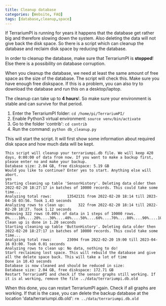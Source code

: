 ```yaml
---
title: Cleanup database
categories: [Website, FAQ]
tags: [database,cleanup,space]
---
```

If TerrariumPI is running for years it happens that the database get rather big and therefore slowing down the system. Also deleting the data will not give back the disk space. So there is a script which can cleanup the database and reclaim disk space by reducing the database.

In order to cleanup the database, make sure that TerrariumPI is **stopped**! Else there is a possibility on database corruption.

When you cleanup the database, we need at least the same amount of free space as the size of the database. The script will check this. Make sure you have enough free diskspace. If this is a problem, you can also try to download the database and run this on a desktop/laptop.

The cleanup can take up to **4 hours**!. So make sure your environment is stable and can survive for that period.

1. Enter the TerrariumPI folder: `cd /home/pi/TerrariumPI/`
2. Enable Python3 virtual environment: `source venv/bin/activate`
3. Go to the folder 'contrib': `cd contrib`
4. Run the command: `python db_cleanup.py`

This will start the script. It will first show some information about required disk space and how much data will be kept.

```console
This script will cleanup your terrariumpi.db file. We will keep 420 days, 0:00:00 of data from now. If you want to make a backup first, please enter no and make your backup.
Database size: 2.04 GB, free diskspace: 5.19 GB
Would you like to continue? Enter yes to start. Anything else will abort.
yes
Starting cleaning up table 'SensorHistory'. Deleting data older then 2022-02-20 18:27:17 in batches of 10000 records. This could take some time...
Analyzing total rows:       13542131 from 2022-02-20 18:14 till 2023-04-16 03:56. Took 1.43 seconds
Analyzing rows to clean up:      322 from 2022-02-20 18:14 till 2022-02-20 18:27. Took 1.12 seconds
Removing 322 rows (0.00%) of data in 1 steps of 10000 rows.
0%....10%....20%....30%....40%....50%....60%....70%....80%....90%....100%
Clean up is done in 1.20 seconds
Starting cleaning up table 'ButtonHistory'. Deleting data older then 2022-02-20 18:27:17 in batches of 10000 records. This could take some time...
Analyzing total rows:       23094 from 2022-02-20 19:00 till 2023-04-16 03:00. Took 0.01 seconds
Analyzing rows to clean up: No data, nothing to do!
Start reclaiming lost space. This will rebuild the database and give all the delete space back. This will take a lot of time
Done in 10.43 seconds
Database is now cleaned and should be reduced in size:
Database size: 2.04 GB, free diskspace: 172.71 GB
Restart TerrariumPI and check if the sensor graphs still working. If it is al working, remove the file ../data/terrariumpi.db.old
```

When this done, you can restart TerrariumPI again. Check if all graphs are working. If that is the case, you can delete the backup database at the location 'data/terrariumpi.db.old': `rm ../data/terrariumpi.db.old`
